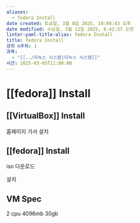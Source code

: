 ```yaml
---
aliases:
  - fedora Install
date created: 토요일, 3월 8일 2025, 10:04:43 오후
date modified: 수요일, 3월 12일 2025, 8:42:37 오전
linter-yaml-title-alias: fedora Install
title: fedora Install
강의 n주차: 1
과목:
  - "[[../리눅스 시스템|리눅스 시스템]]"
시간: 2025-03-05T11:00:00
---
```


# [[fedora]] Install

## [[VirtualBox]] Install

홈페이지 가서 설치

## [[fedora]] Install

iso 다운로드

설치

## VM Spec

2 cpu
4096mb
30gb
